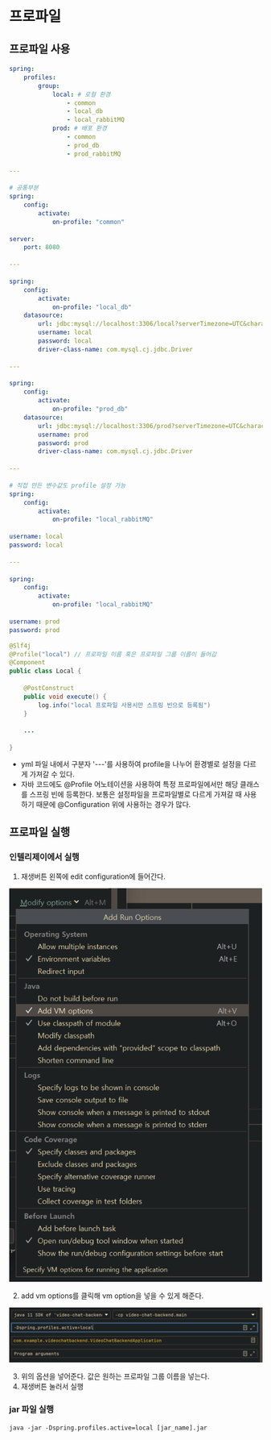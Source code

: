 # 프로파일
## 프로파일 사용
```yml
spring:
    profiles:
        group:
            local: # 로컬 환경
                - common
                - local_db
                - local_rabbitMQ
            prod: # 배포 환경
                - common
                - prod_db
                - prod_rabbitMQ

---

# 공통부분
spring:
    config:
        activate:
            on-profile: "common"

server:
    port: 8080

---

spring:
    config:
        activate:
            on-profile: "local_db"
    datasource:
        url: jdbc:mysql://localhost:3306/local?serverTimezone=UTC&characterEncoding=UTF-8
        username: local
        password: local
        driver-class-name: com.mysql.cj.jdbc.Driver

---

spring:
    config:
        activate:
            on-profile: "prod_db"
    datasource:
        url: jdbc:mysql://localhost:3306/prod?serverTimezone=UTC&characterEncoding=UTF-8
        username: prod
        password: prod
        driver-class-name: com.mysql.cj.jdbc.Driver

---

# 직접 만든 변수값도 profile 설정 가능
spring:
    config:
        activate:
            on-profile: "local_rabbitMQ"

username: local
password: local

---

spring:
    config:
        activate:
            on-profile: "local_rabbitMQ"

username: prod
password: prod
```
```java
@Slf4j
@Profile("local") // 프로파일 이름 혹은 프로파일 그룹 이름이 들어감
@Component
public class Local {

    @PostConstruct
    public void execute() {
        log.info("local 프로파일 사용시만 스프링 빈으로 등록됨")
    }

    ...

}
```
* yml 파일 내에서 구분자 '---'를 사용하여 profile을 나누어 환경별로 설정을 다르게 가져갈 수 있다.
* 자바 코드에도 @Profile 어노테이션을 사용하여 특정 프로파일에서만 해당 클래스를 스프링 빈에 등록한다. 보통은 설정파일을 프로파일별로 다르게 가져갈 때 사용하기 때문에 @Configuration 위에 사용하는 경우가 많다.
## 프로파일 실행
### 인텔리제이에서 실행
1. 재생버튼 왼쪽에 edit configuration에 들어간다.
<img src="../img/add_vm_option.png"/>

2. add vm options를 클릭해 vm option을 넣을 수 있게 해준다.
<img src="../img/vm_option.png"/>

3. 위의 옵션을 넣어준다. 값은 원하는 프로파일 그룹 이름을 넣는다.
4. 재생버튼 눌러서 실행
### jar 파일 실행
```
java -jar -Dspring.profiles.active=local [jar_name].jar
```